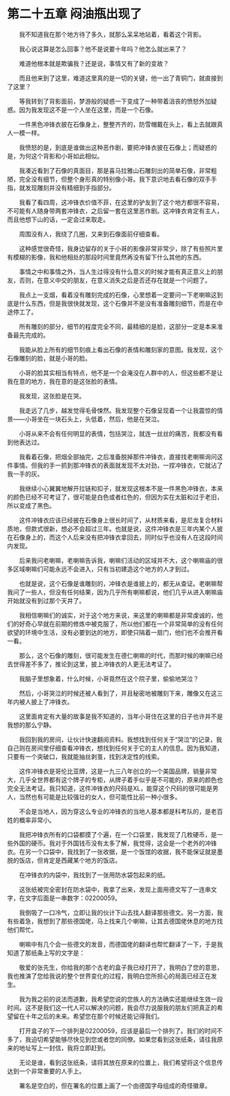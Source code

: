 # 第二十五章 闷油瓶出现了


　　我不知道我在那个地方待了多久，就那么呆呆地站着，看着这个背影。

　　我心说这算是怎么回事？他不是说要十年吗？他怎么就出来了？

　　难道他根本就是欺骗我？还是说，事情又有了新的变故？

　　而且他来到了这里，难道这里真的是一切的关键，他一出了青铜门，就直接到了这里？

　　等我转到了背影面前，梦游般的疑惑一下变成了一种带着沮丧的愤怒外加疑惑。因为我发现这不是一个人坐在这里，而是一个石像。

　　一件黑色冲锋衣披在石像身上，整整齐齐的，防雪帽戴在头上，看上去就跟真人一模一样。

　　我愤怒的是，到底是谁做出这种恶作剧，要把冲锋衣披在石像上；而疑惑的是，为何这个背影和小哥如此相似。

　　我凑近看到了石像的真面目，那是喜马拉雅山石雕刻出的简单石像，非常粗陋，完全没有细节，但整个身形真的特别像小哥。我下意识地去看石像的双手手指，就发现雕刻并没有精细到手指部分。

　　我看了看四周，这冲锋衣价值不菲，在这里的驴友到了这个地方都很不容易，不可能有人随身带两套冲锋衣，之后留一套在这里恶作剧。这冲锋衣肯定有主人，而且他想下山的话，一定会过来取走。

　　周围没有人，我绕了几圈，又来到石像面前仔细查看。

　　这种感觉很奇怪，我身边留存的关于小哥的影像非常非常少，除了有些照片里有模糊的影像，我和他相处的那段时间里竟然再没有留下什么其他的东西。

　　事情之中和事情之外，当人生过得没有什么意义的时候才能有真正意义上的朋友，否则，在意义中交的朋友，在意义消失之后是否还存在就是一个问题了。 

　　我点上一支烟，看着没有雕刻完成的石像，心里想着一定要问一下老喇嘛这到底是什么东西，但是我很快就发现，这个石像并不是没有准备雕刻细节，而是在中途停工了。

　　所有雕刻的部分，细节的程度完全不同，最精细的是脸，这部分一定是本来准备最先完成的。

　　我能从脸上所有的细节刻痕上看出石像的表情和雕刻家的意图。我发现，这个石像雕刻的脸，就是小哥的脸。

　　小哥的脸其实相当有特点，他不是一个会淹没在人群中的人，但这些都不是让我在意的地方，我在意的是这张脸的表情。

　　我发现，这张脸是在哭。

　　我走远了几步，越发觉得毛骨悚然。我发现整个石像呈现着一个让我震惊的情景——小哥坐在一块石头上，头低着，然后，他是在哭泣。

　　小哥从来不会有任何明显的表情，包括哭泣，就连一丝丝的痛苦，我都没有看到他表达过。

　　我看着石像，把烟全部抽完，之后准备脱掉那件冲锋衣，直接找老喇嘛询问这件事情。但我的手一抓到那冲锋衣的表面就发现不太对劲，一捏冲锋衣，它就沾了我一手的灰。

　　我继续小心翼翼地解开拉链和扣子，就发现这根本不是一件黑色冲锋衣，本来的颜色已经不可考证了，很可能是白色或者红色的，但因为实在太脏和过于老旧，所以变成了黑色。

　　这件冲锋衣应该已经披在石像身上很长时间了，从材质来看，是尼龙复合材料质地，但款式很新，想必不会超过三年。也就是说，这件冲锋衣是三年内某个人披在石像身上的，而这个人后来没有把冲锋衣拿回去，同时似乎也没有人在这段时间内发现。

　　后来我问老喇嘛，老喇嘛告诉我，喇嘛们活动的区域并不大，这个喇嘛庙的很多区域喇嘛们可能永远不会进入，只有当初建造这个地方的人才到过。

　　也就是说，这个石像是谁雕刻的，冲锋衣是谁披上的，都无从查证。老喇嘛帮我问了一些人，但没有任何结果，因为几乎所有喇嘛都说，他们几乎从进入喇嘛庙开始就没有到过那个天井了。

　　我相信喇嘛们的诚实，对于这个地方来说，来这里的喇嘛都是非常虔诚的，他们的好奇心早就在前期的修炼中被克服了，所以他们都在一个非常简单的没有任何欲望的环境中生活，没有必要到达的地方，即使只隔着一扇门，他们也不会推开看一看。

　　那么，这个石像的雕刻，很可能发生在德仁喇嘛的时代，而那时候的喇嘛已经去世得差不多了，推论到这里，披上冲锋衣的人更无法考证了。

　　我脑子里想象着，什么时候，小哥竟然在这个院子里，偷偷地哭泣？

　　然后，小哥哭泣的时候还被人看到了，并且秘密地被雕刻下来，雕像又在这三年内被人披上了冲锋衣。

　　这里面肯定有大量的故事是我不知道的，当年小哥住在这里的日子也许并不是我想的那么宁静。

　　我回到我的房间，让伙计快速翻阅资料。我想找到任何关于“哭泣”的记录，我自己则在房间里仔细查看冲锋衣，想找到任何关于它的主人的信息。因为我知道，只要有一个突破口，我就能抽丝剥茧，找到决定性的线索。

　　这件冲锋衣是哥伦比亚牌，这是一九三八年创立的一个美国品牌，销量非常大，几乎全世界都有这个牌子的专柜，从牌子着手似乎是不可能的，原来的颜色也完全无法考证。我只知道，这件冲锋衣的尺码是XL，能穿这个尺码的很可能是男人，当然也有可能是比较强壮的女人，但可能性比前一种小很多。

　　不会是当地人，因为穿这么专业的冲锋衣的当地人基本都是科考队的，是老百姓的概率非常小。

　　我把冲锋衣所有的口袋都摸了个遍，在一个口袋里，我发现了几枚硬币，是一些外国的硬币。我对于外国钱币没有太多了解，我觉得，这会是一个老外的冲锋衣。在另一个口袋中，我找到了一张收据，是一个饭馆的收据，我不能保证就是墨脱的饭店，但肯定是西藏某个地方的饭店。

　　在冲锋衣的内袋中，我找到了一张用防水袋包起来的纸。

　　这张纸被完全密封在防水袋中，我拿了出来，发现上面用德文写了一连串文字，在文字后面是一串数字：02200059。

　　我倒吸了一口冷气，立即让我的伙计下山去找人翻译那些德文。另一方面，我有些着急，我想到了那些德国佬，马上找来几个喇嘛，让其去德国佬休息的地方找他们帮忙。

　　喇嘛中有几个会一些德文的发音，而德国佬的翻译也帮忙翻译了一下，于是我知道了那纸条上写的文字是：

　　敬爱的张先生，你给我的那个古老的盒子我已经打开了，我明白了您的意思，我也推演了您给我说的整个世界变化的过程，我明白您所担心的局面已经正在发生。

　　我为我之前的说法而道歉，我希望您说的您族人的方法确实还能继续生效一段时间。这不是我们这一代人可以解决的问题，我会尽力说服我的朋友们把真正的希望留在十年之后的未来。希望您在那个时候还能记得我们。

　　打开盒子的下一个排列是02200059，应该是最后一个排列了。我们的时间不多了，我迫切希望能够尽快见到您或者您的同僚。如果您看到这张纸条，请往我原来的地址写上一封信，我将立即赶到。

　　无论是谁，看到这张纸条，请将其放在原来的位置上，我们希望将这个信息传达到一个非常重要的人手上。

　　署名是空白的，但在署名的位置上画了一个由德国字母组成的奇怪徽章。

